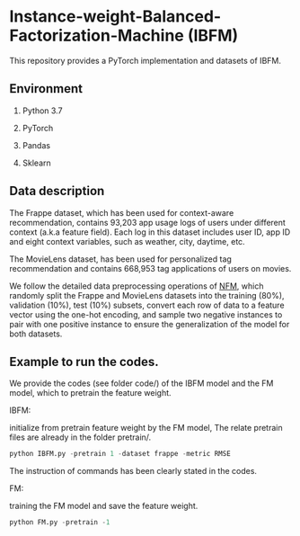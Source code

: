 # Instance-weight-Balanced-Factorization-Machine (IBFM)

This repository provides a PyTorch implementation and datasets of IBFM.



## Environment

1. Python 3.7

2. PyTorch

3. Pandas

5. Sklearn



## Data description

The Frappe dataset, which has been used for context-aware recommendation, contains 93,203 app usage logs of users under different context (a.k.a feature field). Each log in this dataset includes user ID, app ID and eight context variables, such as weather, city, daytime, etc.

The MovieLens dataset, has been used for personalized tag recommendation and contains 668,953 tag applications of users on movies.

We follow the detailed data preprocessing operations of [NFM](https://github.com/hexiangnan/neural_factorization_machine), which randomly split the Frappe and MovieLens datasets into the training (80%), validation (10%), test (10%) subsets, convert each row of data to a feature vector using the one-hot encoding, and sample two negative instances to pair with one positive instance to ensure the generalization of the model for both datasets.

## Example to run the codes.

We provide the codes (see folder code/) of the IBFM model and the FM model, which to pretrain the feature weight. 



IBFM:

initialize from pretrain feature weight by the FM model, The relate pretrain files are already in the folder pretrain/.

```python
python IBFM.py -pretrain 1 -dataset frappe -metric RMSE
```

The instruction of commands has been clearly stated in the codes.

FM:

training the FM model and save the feature weight.

```python
python FM.py -pretrain -1
```

